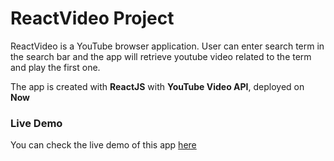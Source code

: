 # ReactVideo Project

ReactVideo is a YouTube browser application. User can enter search term in the search bar and the app will retrieve youtube video related to the term and play the first one. 

The app is created with **ReactJS** with **YouTube Video API**, deployed on **Now**

### Live Demo

You can check the live demo of this app [here](https://reactvideo-joshua.now.sh/)

